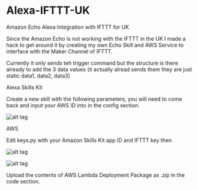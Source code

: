 # Alexa-IFTTT-UK
Amazon Echo Alexa Integration with IFTTT  for UK 

Since the Amazon Echo is not working with the IFTTT in the UK I made a hack to get around it by creating my own Echo Skill and AWS Service to interface with the Maker Channel of IFTTT.

Currently it only sends teh trigger command but the structure is there already to add the 3 data values (it actually alread sends them they are just static data1, data2, data3)

Alexa Skills Kit 

Create a new skill with the following parameters, you will need to come back and input your AWS ID into in the config section.

![alt tag](http://puu.sh/rUxUK/e48f2fff78.png)

AWS

Edit keys.py with your Amazon Skills Kit app ID and IFTTT key then 

![alt tag](http://puu.sh/rUxHd/8eb2e915e2.png)

![alt tag](http://puu.sh/rUxP2/839fe11b08.png)

Upload the contents of AWS Lambda Deployment Package as .zip in the code section.
